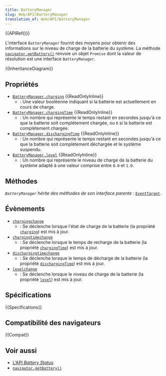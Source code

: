 ```yaml
---
title: BatteryManager
slug: Web/API/BatteryManager
translation_of: Web/API/BatteryManager
---
```


{{APIRef()}}

L'interface `BatteryManager` fournit des moyens pour obtenir des informations sur le niveau de charge de la batterie du système. La méthode [`navigator.getBattery()`](/fr/docs/Web/API/Navigator/getBattery) renvoie un objet `Promise` dont la valeur de résolution est une interface `BatteryManager`.

{{InheritanceDiagram}}

## Propriétés

- [`BatteryManager.charging`](/fr/docs/Web/API/BatteryManager/charging) {{ReadOnlyInline}}
  - : Une valeur booléenne indiquant si la batterie est actuellement en cours de charge.
- [`BatteryManager.chargingTime`](/fr/docs/Web/API/BatteryManager/chargingTime) {{ReadOnlyInline}}
  - : Un nombre qui représente le temps restant en secondes jusqu'à ce que la batterie soit complètement chargée, ou `0` si la batterie est complètement chargée.
- [`BatteryManager.dischargingTime`](/fr/docs/Web/API/BatteryManager/dischargingTime) {{ReadOnlyInline}}
  - : Un nombre qui représente le temps restant en secondes jusqu'à ce que la batterie soit complètement déchargée et le système suspendu.
- [`BatteryManager.level`](/fr/docs/Web/API/BatteryManager/level) {{ReadOnlyInline}}
  - : Un nombre qui représente le niveau de charge de la batterie du système adapté à une valeur comprise entre `0.0` et `1.0`.

## Méthodes

*`BatteryManager` hérite des méthodes de son interface parente&nbsp;:* [`EventTarget`](/fr/docs/Web/API/EventTarget).

## Évènements

- [`chargingchange`](/fr/docs/Web/API/BatteryManager/chargingchange_event)
  - : Se déclenche lorsque l'état de charge de la batterie (la propriété [`charging`](/fr/docs/Web/API/BatteryManager/charging)) est mis à jour.
- [`chargingtimechange`](/fr/docs/Web/API/BatteryManager/chargingtimechange_event)
  - : Se déclenche lorsque le temps de recharge de la batterie (la propriété [`chargingTime`](/fr/docs/Web/API/BatteryManager/chargingTime)) est mis à jour.
- [`dischargingtimechange`](/fr/docs/Web/API/BatteryManager/dischargingtimechange_event)
  - : Se déclenche lorsque le temps de décharge de la batterie (la propriété [`dischargingTime`](/fr/docs/Web/API/BatteryManager/dischargingTime)) est mis à jour.
- [`levelchange`](/fr/docs/Web/API/BatteryManager/levelchange_event)
  - : Se déclenche lorsque le niveau de charge de la batterie (la propriété [`level`](/fr/docs/Web/API/BatteryManager/level)) est mis à jour.

## Spécifications

{{Specifications}}

## Compatibilité des navigateurs

{{Compat}}

## Voir aussi

- [L'API <i lang="en">Battery Status</i>](/fr/docs/Web/API/Battery_Status_API)
- [`navigator.getBattery()`](/fr/docs/Web/API/Navigator/getBattery)
